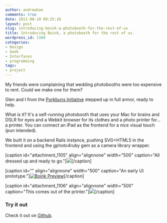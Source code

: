 ```yaml
---
author: andrewhao
comments: true
date: 2011-08-10 09:25:10
layout: post
slug: introducing-boink-a-photobooth-for-the-rest-of-us
title: Introducing Boink, a photobooth for the rest of us.
wordpress_id: 1104
categories:
- Design
- Geek
- Interfaces
- programming
tags:
- project
---
```


My friends were complaining that wedding photobooths were too expensive to rent. Could we make one for them?

Glen and I from the [Porkbuns Initiative](http://porkbuns.net) stepped up in full armor, ready to help.

What is it? It's a self-running photobooth that uses your Mac for brains and DSLR for eyes and a Webkit browser for its clothes and a photo printer for... a printer. You can connect an iPad as the frontend for a nice visual touch (pun intended).

We built it on a backend Rails instance, pushing SVG+HTML5 in the frontend and using the gphoto4ruby gem as a camera library wrapper.

[caption id="attachment_1105" align="alignnone" width="500" caption="All dressed up and ready to go."][![](http://www.g9labs.com/wp-content/uploads/2011/08/284852_10100607611957573_1201208_60011361_805844_n-500x333.jpg)](http://www.g9labs.com/2011/08/10/introducing-boink-a-photobooth-for-the-rest-of-us/284852_10100607611957573_1201208_60011361_805844_n/)[/caption]

[caption id="" align="alignnone" width="500" caption="An early UI prototype."][![Boink Preview](http://farm7.static.flickr.com/6029/6006564205_60fda1b366.jpg)](http://www.flickr.com/photos/andrewhao/6006564205/)[/caption]

[caption id="attachment_1106" align="alignnone" width="500" caption="This comes out of the printer."][![](http://www.g9labs.com/wp-content/uploads/2011/08/gen_219-500x348.jpg)](http://www.g9labs.com/2011/08/10/introducing-boink-a-photobooth-for-the-rest-of-us/gen_219/)[/caption]


### Try it out


Check it out on [Github](http://www.github.com/andrewhao/boink).
